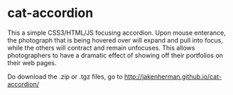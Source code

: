 cat-accordion
=============

This a simple CSS3/HTML/JS focusing accordion. Upon mouse enterance, the photograph that is being hovered over will expand and pull into focus, while the others will contract and remain unfocuses. This allows photographers to have a dramatic effect of showing off their portfolios on their web pages. 

Do download the .zip or .tgz files, go to http://jakenherman.github.io/cat-accordion/
 
